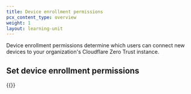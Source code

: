 ```yaml
---
title: Device enrollment permissions
pcx_content_type: overview
weight: 1
layout: learning-unit
---
```


Device enrollment permissions determine which users can connect new devices to your organization's Cloudflare Zero Trust instance.

## Set device enrollment permissions

{{<render file="warp/_device-enrollment.md" productFolder="cloudflare-one">}}
